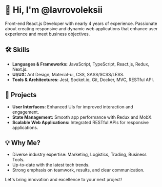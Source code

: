 # 👋 Hi, I'm @lavrovoleksii

Front-end React.js Developer with nearly 4 years of experience. Passionate about creating responsive and dynamic web applications that enhance user experience and meet business objectives.

## 🛠️ Skills
- **Languages & Frameworks:** JavaScript, TypeScript, React.js, Redux, Next.js.
- **UI/UX:** Ant Design, Material-ui, CSS, SASS/SCSS/LESS.
- **Tools & Architectures:** Jest, Socket.io, Git, Docker, MVC, RESTful API.

## 🚀 Projects
- **User Interfaces:** Enhanced UIs for improved interaction and engagement.
- **State Management:** Smooth app performance with Redux and MobX.
- **Scalable Web Applications:** Integrated RESTful APIs for responsive applications.

## 💡 Why Me?
- Diverse industry expertise: Marketing, Logistics, Trading, Business Tools.
- Up-to-date with the latest tech trends.
- Strong emphasis on teamwork, results, and clear communication.


Let's bring innovation and excellence to your next project!
